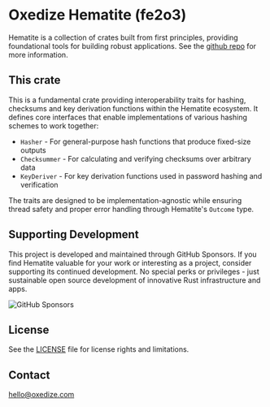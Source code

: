 # Oxedize Hematite (fe2o3)

Hematite is a collection of crates built from first principles, providing foundational tools for building robust applications.  See the [github repo](https://github.com/Oxedize/fe2o3) for more information.

## This crate

This is a fundamental crate providing interoperability traits for hashing, checksums and key derivation functions within the Hematite ecosystem. It defines core interfaces that enable implementations of various hashing schemes to work together:

- `Hasher` - For general-purpose hash functions that produce fixed-size outputs
- `Checksummer` - For calculating and verifying checksums over arbitrary data
- `KeyDeriver` - For key derivation functions used in password hashing and verification

The traits are designed to be implementation-agnostic while ensuring thread safety and proper error handling through Hematite's `Outcome` type.

## Supporting Development

This project is developed and maintained through GitHub Sponsors. If you find Hematite valuable for your work or interesting as a project, consider supporting its continued development. No special perks or privileges - just sustainable open source development of innovative Rust infrastructure and apps.

![GitHub Sponsors](https://img.shields.io/github/sponsors/Oxedize)

## License

See the [LICENSE](LICENSE) file for license rights and limitations.

## Contact

<hello@oxedize.com>
